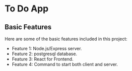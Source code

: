 # To Do App

## Basic Features
Here are some of the basic features included in this project:
- Feature 1: Node.js/Express server.
- Feature 2: postgresql database.
- Feature 3: React for Frontend.
- Feature 4: Command to start both client and server.

